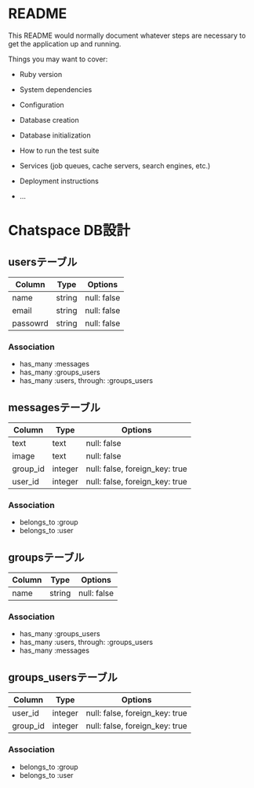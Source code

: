 # README

This README would normally document whatever steps are necessary to get the
application up and running.

Things you may want to cover:

* Ruby version

* System dependencies

* Configuration

* Database creation

* Database initialization

* How to run the test suite

* Services (job queues, cache servers, search engines, etc.)

* Deployment instructions

* ...

# Chatspace DB設計
## usersテーブル

|Column  |Type  |Options    |
|--------|------|-----------|
|name    |string|null: false|
|email   |string|null: false|
|passowrd|string|null: false|

### Association
- has_many :messages
- has_many :groups_users
- has_many  :users,  through:  :groups_users



## messagesテーブル

|Column |Type   |Options                       |
|-------|-------|------------------------------|
|text   |text   |null: false                   |
|image  |text   |null: false                   |
|group_id|integer|null: false, foreign_key: true|
|user_id|integer|null: false, foreign_key: true|

### Association
- belongs_to :group
- belongs_to :user



## groupsテーブル

|Column|Type  |Options    |
|------|------|-----------|
|name  |string|null: false|

### Association
- has_many :groups_users
- has_many  :users,  through:  :groups_users
- has_many :messages



## groups_usersテーブル

|Column  |Type   |Options                       |
|--------|-------|------------------------------|
|user_id |integer|null: false, foreign_key: true|
|group_id|integer|null: false, foreign_key: true|

### Association
- belongs_to :group
- belongs_to :user

